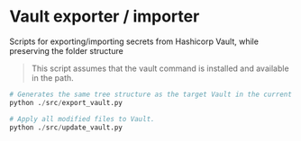 # Vault exporter / importer 

Scripts for exporting/importing secrets from Hashicorp Vault, while preserving the folder structure

> This script assumes that the vault command is installed and available in the path.

```python
# Generates the same tree structure as the target Vault in the current folder.
python ./src/export_vault.py

# Apply all modified files to Vault.
python ./src/update_vault.py
```

